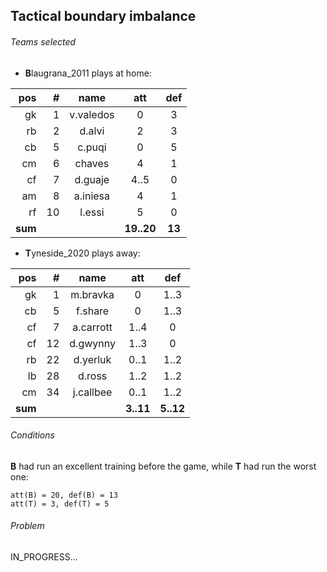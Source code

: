 
## Tactical boundary imbalance


###### Teams selected

- **B**laugrana_2011 plays at home:

| pos   | #  | name         | att      | def      |
|------:|---:|:------------:|:--------:|:--------:|
|   gk  |  1 | v.valedos    |      0   |      3   |
|   rb  |  2 | d.alvi       |      2   |      3   |
|   cb  |  5 | c.puqi       |      0   |      5   |
|   cm  |  6 | chaves       |      4   |      1   |
|   cf  |  7 | d.guaje      |   4..5   |      0   |
|   am  |  8 | a.iniesa     |      4   |      1   |
|   rf  | 10 | l.essi       |      5   |      0   |
|**sum**|    |              |**19..20**|   **13** |


- **T**yneside_2020 plays away:

| pos   | #  | name         | att      | def      |
|------:|---:|:------------:|:--------:|:--------:|
|   gk  |  1 | m.bravka     |      0   |   1..3   |
|   cb  |  5 | f.share      |      0   |   1..3   |
|   cf  |  7 | a.carrott    |   1..4   |      0   |
|   cf  | 12 | d.gwynny     |   1..3   |      0   |
|   rb  | 22 | d.yerluk     |   0..1   |   1..2   |
|   lb  | 28 | d.ross       |   1..2   |   1..2   |
|   cm  | 34 | j.callbee    |   0..1   |   1..2   |
|**sum**|    |              | **3..11**| **5..12**|




###### Conditions

**B** had run an excellent training before the game, while **T** had run the worst one:
    
    att(B) = 20, def(B) = 13
    att(T) = 3, def(T) = 5




###### Problem

IN_PROGRESS...